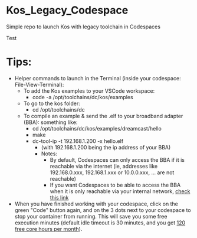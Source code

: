 # Kos_Legacy_Codespace
Simple repo to launch Kos with legacy toolchain in Codespaces 

Test

# Tips:
  * Helper commands to launch in the Terminal (inside your codespace: File-View-Terminal):
    * To add the Kos examples to your VSCode workspace:
      * code -a /opt/toolchains/dc/kos/examples
    * To go to the kos folder:
      * cd /opt/toolchains/dc
    * To compile an example & send the .elf to your broadband adapter (BBA): something like:
      * cd /opt/toolchains/dc/kos/examples/dreamcast/hello
      * make
      * dc-tool-ip -t 192.168.1.200 -x hello.elf
        * (with 192.168.1.200 being the ip address of your BBA)
        * Notes:
          * By default, Codespaces can only access the BBA if it is reachable via the internet (ie, addresses like 192.168.0.xxx, 192.168.1.xxx or 10.0.0.xxx, ... are not reachable)
          * If you want Codespaces to be able to access the BBA when it is only reachable via your internal network, [check this link](https://docs.github.com/en/codespaces/developing-in-codespaces/connecting-to-a-private-network)
  * When you have finished working with your codespace, click on the green "Code" button again, and on the 3 dots next to your codespace to stop your container from running. This will save you some free execution minutes (default idle timeout is 30 minutes, and you get [120 free core hours per month](https://docs.github.com/en/billing/managing-billing-for-github-codespaces/about-billing-for-github-codespaces#monthly-included-storage-and-core-hours-for-personal-accounts)).
